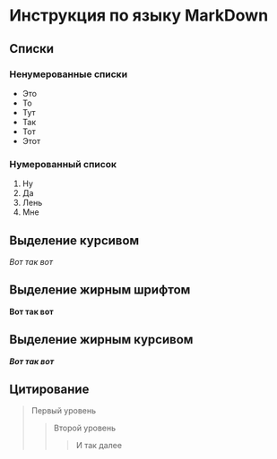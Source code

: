 # Инструкция по языку MarkDown

## Списки

### Ненумерованные списки
* Это
* То
* Тут
* Так
* Тот
* Этот

### Нумерованный список
1. Ну
2. Да
3. Лень
4. Мне

## Выделение курсивом
*Вот так вот*

## Выделение жирным шрифтом
**Вот так вот**

## Выделение жирным курсивом
***Вот так вот***

## Цитирование 
>Первый уровень
>>Второй уровень
>>>И так далее
